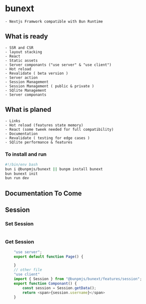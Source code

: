 # bunext

    - Nextjs Framwork compatible with Bun Runtime

## What is ready

    - SSR and CSR
    - layout stacking
    - React
    - Static assets
    - Server componants ("use server" & "use client")
    - Hot reload
    - Revalidate ( beta version )
    - Server action
    - Session Management
    - Session Management ( public & private )
    - SQlite Management
    - Server componants

## What is planed

    - Links
    - Hot reload (features state memory)
    - React (some tweek needed for full compatibility)
    - Documentation
    - Revalidate ( testing for edge cases )
    - SQlite performance & features

### To install and run

```Bash
#!/bin/env bash
bun i @bunpmjs/bunext || bunpm install bunext
bun bunext init
bun run dev
```

## Documentation To Come

## Session

### Set Session

```TypeScript

```

### Get Session

```TypeScript
    "use server";
    export default function Page() {

    }
    // other file
    "use client"
    import { Session } from "@bunpmjs/bunext/features/session";
    export function Componant() {
        const session = Session.getData();
        return <span>{session.username}</span>
    }

```
